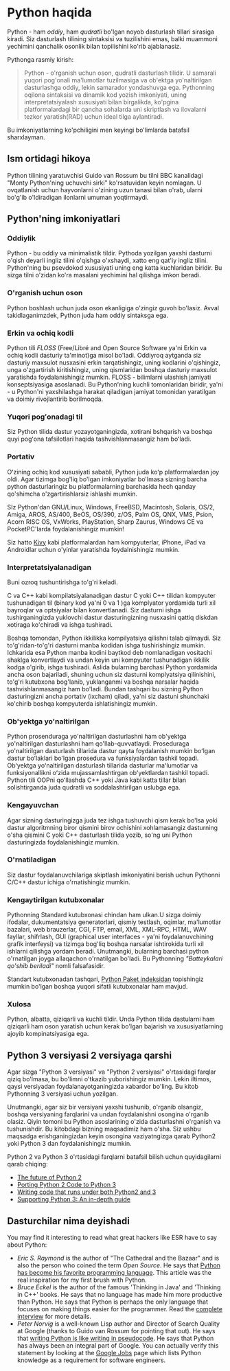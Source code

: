 # Python haqida

Python - ham _oddiy_, ham _qudratli_ bo'lgan noyob dasturlash tillari sirasiga kiradi.  Siz dasturlash tilining sintaksisi va tuzilishini emas, balki muammoni yechimini qanchalik osonlik bilan topilishini ko'rib ajablanasiz.

Pythonga rasmiy kirish:

> Python - o'rganish uchun oson, qudratli dasturlash tilidir. U samarali yuqori pog'onali ma'lumotlar tuzilmasiga  va  ob'ektga yo'naltirilgan dasturlashga oddiy, lekin samarador yondashuvga ega. Pythonning oqilona sintaksisi va dinamik kod yozish imkoniyati, uning interpretatsiyalash xususiyati bilan birgalikda,  ko'pgina platformalardagi bir qancha sohalarda uni skriptlash va ilovalarni tezkor yaratish\(RAD\) uchun ideal tilga aylantiradi.

Bu imkoniyatlarning ko'pchiligini men keyingi bo'limlarda batafsil sharxlayman.

## Ism ortidagi hikoya

Python tilining yaratuvchisi Guido van Rossum bu tilni BBC kanalidagi "Monty Python'ning uchuvchi sirki" ko'rsatuvidan keyin nomlagan. U ovqatlanish uchun hayvonlarni o'zining uzun tanasi bilan o'rab, ularni bo'g'ib o'ldiradigan ilonlarni umuman yoqtirmaydi.

## Python'ning imkoniyatlari

### Oddiylik

Python - bu oddiy va minimalistik tildir. Pythoda yozilgan yaxshi dasturni o'qish deyarli ingliz tilini o'qishga o'xshaydi, xatto eng qat'iy ingliz tilini.  Python'ning bu psevdokod xususiyati uning eng katta kuchlaridan biridir. Bu sizga tilni o'zidan ko'ra masalani yechimini hal qilishga imkon beradi.

### O'rganish uchun oson

Python boshlash uchun juda oson ekanligiga o'zingiz guvoh bo'lasiz. Avval takidlaganimzdek,  Python juda ham oddiy sintaksga ega.

### Erkin va ochiq kodli

Python tili  _FLOSS_ \(Free/Libré and Open Source Software ya'ni Erkin va ochiq kodli dasturiy ta'minot\)ga misol bo'ladi. Oddiyroq aytganda siz dasturiy maxsulot nusxasini erkin tarqatishingiz, uning kodlarini o'qishingiz, unga o'zgartirish kiritishingiz, uning qismlaridan boshqa dasturiy maxsulot yaratishda foydalanishingiz mumkin.  FLOSS - bilimlarni ulashish jamiyati konseptsiyasiga asoslanadi.  Bu Pythonʻning kuchli tomonlaridan biridir, ya'ni   - u Python'ni yaxshilashga harakat qiladigan jamiyat tomonidan yaratilgan va doimiy rivojlantirib borilmoqda.

### Yuqori pogʻonadagi til

Siz Python tilida dastur yozayotganingizda, xotirani bshqarish va boshqa quyi pogʻona tafsilotlari haqida tashvishlanmasangiz ham boʻladi.

### Portativ

Oʻzining ochiq kod xususiyati sababli, Python juda koʻp platformalardan joy oldi. Agar tizimga bog'liq bo'lgan imkoniyatlar bo'lmasa sizning barcha python dasturlaringiz bu platformalarning barchasida hech qanday qo'shimcha o'zgartirishlarsiz  ishlashi mumkin.

SIz Python'dan GNU/Linux, Windows, FreeBSD, Macintosh, Solaris, OS/2, Amiga, AROS, AS/400, BeOS, OS/390, z/OS, Palm OS, QNX, VMS, Psion, Acorn RISC OS, VxWorks, PlayStation, Sharp Zaurus, Windows CE va PocketPC'larda foydalanishingiz mumkin!

Siz hatto [Kivy](https://kivy.org/) kabi platformalardan ham kompyuterlar, iPhone, iPad va Androidlar uchun o'yinlar yaratishda foydalnishingiz mumkin.

### Interpretatsiyalanadigan

Buni ozroq tushuntirishga to'g'ri keladi.

C va C++ kabi kompilatsiyalanadigan dastur C yoki C++ tilidan kompyuter tushunadigan til \(binary kod ya'ni 0 va 1 \)ga komplyator yordamida turli xil bayroqlar va optsiyalar bilan konvertlanadi. Siz dasturni ishga tushirganingizda yuklovchi dastur dasturingizning nusxasini qattiq diskdan xotiraga ko'chiradi va ishga tushiradi.

Boshqa tomondan, Python ikkilikka kompilyatsiya qilishni talab qilmaydi. Siz to'g'ridan-to'g'ri dasturni manba kodidan ishga tushirishingiz mumkin. Ichkarida esa Python  manba kodini baytkod deb nomlanadigan vositachi shaklga konvertlaydi va undan keyin uni kompyuter tushunadigan ikkilik kodga o'girib, ishga tushiradi. Aslida bularning barchasi Python yordamida ancha oson bajariladi, shuning uchun siz dasturni komplyatsiya qilinishini, to'g'ri kutubxona bog'lanib, yuklanganmi va boshqa narsalar haqida tashvishlanmasangiz ham bo'ladi. Bundan tashqari bu sizning Python dasturingizni ancha portativ \(ixcham\) qiladi, ya'ni siz dastuni shunchaki ko'chirib boshqa kompyuterda ishlatishingiz mumkin.

### Ob'yektga yo'naltirilgan

Python prosenduraga yo'naltirilgan dasturlashni ham ob'yektga yo'naltirilgan dasturlashni ham qo'llab-quvvatlaydi. Proseduraga yo'naltirilgan dasturlash tillarida dastur qayta foydalanish mumkin boʻlgan dastur boʻlaklari boʻlgan prosedura va funksiyalardan tashkil topadi.  Obʻyektga yoʻnaltirilgan dasturlash tillarida dasturlar maʻlumotlar va funksiyonallikni oʻzida mujassamlashtirgan obʻyektlardan tashkil topadi. Python tili OOPni qoʻllashda C++ yoki Java kabi katta tillar bilan solishtirganda juda qudratli va soddalashtirilgan uslubga ega.

### Kengayuvchan

Agar sizning dasturingizga juda tez ishga tushuvchi qism kerak bo'lsa yoki dastur algoritmning biror qismini birov ochishini xohlamasangiz dasturning o'sha qismini C yoki C++ dasturlash tilida yozib, so'ng uni Python dasturingizda foydalanishingiz mumkin.

### O'rnatiladigan

Siz dastur foydalanuvchilariga skiptlash imkoniyatini berish uchun Pythonni  C/C++ dastur ichiga o'rnatishingiz mumkin.

### Kengaytirilgan kutubxonalar

Pythonning Standard kutubxonasi chindan ham ulkan.U sizga  doimiy ifodalar, dukumentatsiya generatorlari, qismiy testlash, oqimlar, ma'lumotlar bazalari, web brauzerlar, CGI, FTP, email, XML, XML-RPC, HTML, WAV fayllar, shifrlash, GUI \(graphical user interfaces - ya'ni foydalanuvchining grafik interfeysi\) va tizimga bog'liq boshqa narsalar ishtirokida turli xil ishlarni qilishga yordam beradi.  Unutmangki, bularning barchasi python o'rnatilgan joyga allaqachon o'rnatilgan bo'ladi.  Bu Pythonning _"Batteykalari qo'shib beriladi"_ nomli falsafasidir.

Standart kutubxonadan tashqari, [Python Paket indeksidan](http://pypi.python.org/pypi) topishingiz mumkin bo'lgan boshqa yuqori sifatli kutubxonalar ham mavjud.

### Xulosa

Python, albatta, qiziqarli va kuchli tildir. Unda Python tilida dastularni ham qiziqarli ham oson yaratish uchun kerak bo'lgan bajarish va xususiyatlarning ajoyib kompinatsiyasiga ega.

## Python 3 versiyasi 2 versiyaga qarshi

Agar sizga "Python 3 versiyasi" va "Python 2 versiyasi" o'rtasidagi  farqlar qiziq bo'lmasa, bu bo'limni o'tkazib yuborishingiz mumkin. Lekin iltimos, qaysi versiyadan foydalanayotganingizda xabardor bo'ling. Bu kitob Pythonning 3 versiyasi uchun yozilgan.

Unutmangki, agar siz bir versiyani yaxshi tushunib, o'rganib olsangiz, boshqa versiyaning farqlarini va undan foydalanishni osongina o'rganib olasiz. Qiyin  tomoni bu Python asoslarining o'zida dasturlashni o'rganish va tushunishdir. Bu kitobdagi bizning maqsadimiz ham o'sha. Siz ushbu maqsadga  erishganingizdan keyin osongina vaziyatngizga qarab Python2 yoki Python 3 dan foydalanishingiz mumkin.

Python 2 va Python 3 o'rtasidagi farqlarni batafsil bilish uchun quyidagilarni qarab chiqing:

* [The future of Python 2](http://lwn.net/Articles/547191/)
* [Porting Python 2 Code to Python 3](https://docs.python.org/3/howto/pyporting.html)
* [Writing code that runs under both Python2 and 3](https://wiki.python.org/moin/PortingToPy3k/BilingualQuickRef)
* [Supporting Python 3: An in-depth guide](http://python3porting.com)

## Dasturchilar nima deyishadi

You may find it interesting to read what great hackers like ESR have to say about Python:

* _Eric S. Raymond_ is the author of "The Cathedral and the Bazaar" and is also the person who coined the term _Open Source_. He says that [Python has become his favorite programming language](http://www.python.org/about/success/esr/). This article was the real inspiration for my first brush with Python.
* _Bruce Eckel_ is the author of the famous 'Thinking in Java' and 'Thinking in C++' books. He says that no language has made him more productive than Python. He says that Python is perhaps the only language that focuses on making things easier for the programmer. Read the [complete interview](http://www.artima.com/intv/aboutme.html) for more details.
* _Peter Norvig_ is a well-known Lisp author and Director of Search Quality at Google \(thanks to Guido van Rossum for pointing that out\). He says that [writing Python is like writing in pseudocode](https://news.ycombinator.com/item?id=1803815). He says that Python has always been an integral part of Google. You can actually verify this statement by looking at the [Google Jobs](http://www.google.com/jobs/index.html) page which lists Python knowledge as a requirement for software engineers.



